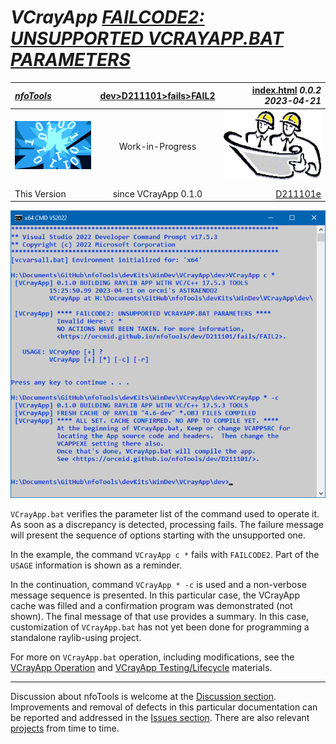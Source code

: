<!-- index.md 0.0.2                 UTF-8                          2023-04-21
     ----1----|----2----|----3----|----4----|----5----|----6----|----7----|--*

              FAILCODE2: UNSUPPORTED VCRAYAPP.BAT PARAMETERS
     -->

# ***VCrayApp** [FAILCODE2: UNSUPPORTED VCRAYAPP.BAT PARAMETERS](.)*

| ***[nfoTools](../../../../)*** | [dev](../../../)[>D211101](../../)[>fails](../)[>FAIL2](.) | [index.html](index.html) ***0.0.2 2023-04-21*** |
| :--                |       :-:          | --: |
| ![nfotools](../../../../images/nfoWorks-2014-06-02-1702-LogoSmall.png) | Work-in-Progress | ![Hard Hat Area](../../../../images/hardhat-logo.gif) |
|              |                     |           |
| This Version | since VCrayApp 0.1.0 | [D211101e](../../D211101e) |

![FAILCODE2 Message](FAIL2-2023-04-11-1529-VCrayApp-0.1.0.png)

`VCrayApp.bat` verifies the parameter list of the command used to operate it.
As soon as a discrepancy is detected, processing fails.   The failure message
will present the sequence of options starting with the unsupported one.

In the example, the command `VCrayApp c *` fails with `FAILCODE2`.  Part of
the `USAGE` information is shown as a reminder.

In the continuation, command `VCrayApp * -c` is used and a non-verbose message
sequence is presented.  In this particular case, the VCrayApp cache was filled
and a confirmation program was demonstrated (not shown).  The final message
of that use provides a summary.  In this case, customization of `VCrayApp.bat`
has not yet been done for programming a standalone raylib-using project.

For more on `VCrayApp.bat` operation, including modifications, see the
[VCrayApp Operation](../../D211101b/) and
[VCrayApp Testing/Lifecycle](../../D211101c/) materials.


----

Discussion about nfoTools is welcome at the
[Discussion section](https://github.com/orcmid/nfoTools/discussions).
Improvements and removal of defects in this particular documentation can be
reported and addressed in the
[Issues section](https://github.com/orcmid/nfoTools/issues).  There are also
relevant [projects](https://github.com/orcmid/nfoTools/projects?type=classic)
from time to time.

<!-- ----1----|----2----|----3----|----4----|----5----|----6----|----7----|--*

     0.0.2 2023-04-21T18:45Z Touch-up
     0.0.1 2023-04-14T17:42Z Fix simple typo
     0.0.0 2023-04-12T18:55Z Initial page from 0.0.1 FAIL1 boilerplate.

               *** end D211101/fails/FAIL2/index.md ***
     -->

